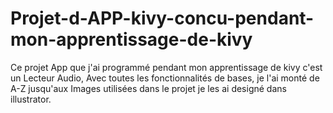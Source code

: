 # Projet-d-APP-kivy-concu-pendant-mon-apprentissage-de-kivy
Ce projet App que j'ai programmé pendant mon apprentissage de kivy c'est un Lecteur Audio, Avec toutes les fonctionnalités de bases,
je l'ai monté de A-Z jusqu'aux Images utilisées dans le projet je les ai designé dans illustrator.
